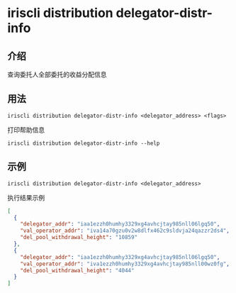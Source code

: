 # iriscli distribution delegator-distr-info

## 介绍

查询委托人全部委托的收益分配信息

## 用法

```
iriscli distribution delegator-distr-info <delegator_address> <flags>
```

打印帮助信息

```
iriscli distribution delegator-distr-info --help
```

## 示例

```
iriscli distribution delegator-distr-info <delegator_address> 
```

执行结果示例
```json
[
  {
    "delegator_addr": "iaa1ezzh0humhy3329xg4avhcjtay985nll06lgq50",
    "val_operator_addr": "iva14a70gzu0v2w8dlfx462c9sldvja24qazzr2ds4",
    "del_pool_withdrawal_height": "10859"
  },
  {
    "delegator_addr": "iaa1ezzh0humhy3329xg4avhcjtay985nll06lgq50",
    "val_operator_addr": "iva1ezzh0humhy3329xg4avhcjtay985nll00wz0fg",
    "del_pool_withdrawal_height": "4044"
  }
]
```